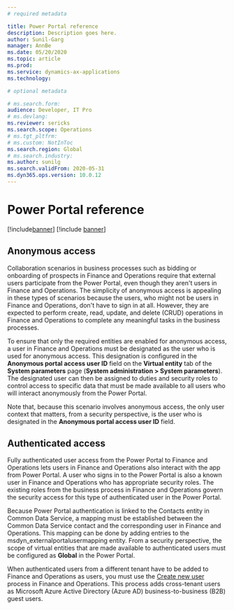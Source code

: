 ```yaml
---
# required metadata

title: Power Portal reference
description: Description goes here.
author: Sunil-Garg
manager: AnnBe
ms.date: 05/20/2020
ms.topic: article
ms.prod:
ms.service: dynamics-ax-applications
ms.technology: 

# optional metadata

# ms.search.form:
audience: Developer, IT Pro
# ms.devlang: 
ms.reviewer: sericks
ms.search.scope: Operations
# ms.tgt_pltfrm: 
# ms.custom: NotInToc
ms.search.region: Global
# ms.search.industry:
ms.author: sunilg
ms.search.validFrom: 2020-05-31
ms.dyn365.ops.version: 10.0.12
---
```


# Power Portal reference

[!include[banner](../includes/banner.md)]
[!include [banner](../includes/preview-banner.md)]

## Anonymous access

Collaboration scenarios in business processes such as bidding or onboarding of prospects in Finance and Operations require that external users participate from the Power Portal, even though they aren't users in Finance and Operations. The simplicity of anonymous access is appealing in these types of scenarios because the users, who might not be users in Finance and Operations, don't have to sign in at all. However, they are expected to perform create, read, update, and delete (CRUD) operations in Finance and Operations to complete any meaningful tasks in the business processes.

To ensure that only the required entities are enabled for anonymous access, a user in Finance and Operations must be designated as the user who is used for anonymous access. This designation is configured in the **Anonymous portal access user ID** field on the **Virtual entity** tab of the **System parameters** page (**System administration \> System parameters**). The designated user can then be assigned to duties and security roles to control access to specific data that must be made available to all users who will interact anonymously from the Power Portal.

Note that, because this scenario involves anonymous access, the only user context that matters, from a security perspective, is the user who is designated in the **Anonymous portal access user ID** field.

## Authenticated access

Fully authenticated user access from the Power Portal to Finance and Operations lets users in Finance and Operations also interact with the app from Power Portal. A user who signs in to the Power Portal is also a known user in Finance and Operations who has appropriate security roles. The existing roles from the business process in Finance and Operations govern the security access for this type of authenticated user in the Power Portal.

Because Power Portal authentication is linked to the Contacts entity in Common Data Service, a mapping must be established between the Common Data Service contact and the corresponding user in Finance and Operations. This mapping can be done by adding entries to the msdyn\_externalportalusermapping entity. From a security perspective, the scope of virtual entities that are made available to authenticated users must be configured as **Global** in the Power Portal.

When authenticated users from a different tenant have to be added to Finance and Operations as users, you must use the [Create new user](../sysadmin/tasks/create-new-users.md) process in Finance and Operations. This process adds cross-tenant users as Microsoft Azure Active Directory (Azure AD) business-to-business (B2B) guest users.
